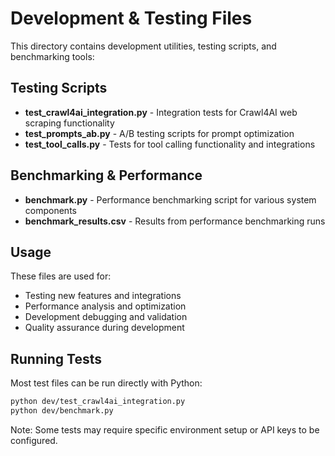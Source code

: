 # Development & Testing Files

This directory contains development utilities, testing scripts, and benchmarking tools:

## Testing Scripts
- **test_crawl4ai_integration.py** - Integration tests for Crawl4AI web scraping functionality
- **test_prompts_ab.py** - A/B testing scripts for prompt optimization
- **test_tool_calls.py** - Tests for tool calling functionality and integrations

## Benchmarking & Performance
- **benchmark.py** - Performance benchmarking script for various system components
- **benchmark_results.csv** - Results from performance benchmarking runs

## Usage
These files are used for:
- Testing new features and integrations
- Performance analysis and optimization
- Development debugging and validation
- Quality assurance during development

## Running Tests
Most test files can be run directly with Python:
```bash
python dev/test_crawl4ai_integration.py
python dev/benchmark.py
```

Note: Some tests may require specific environment setup or API keys to be configured. 